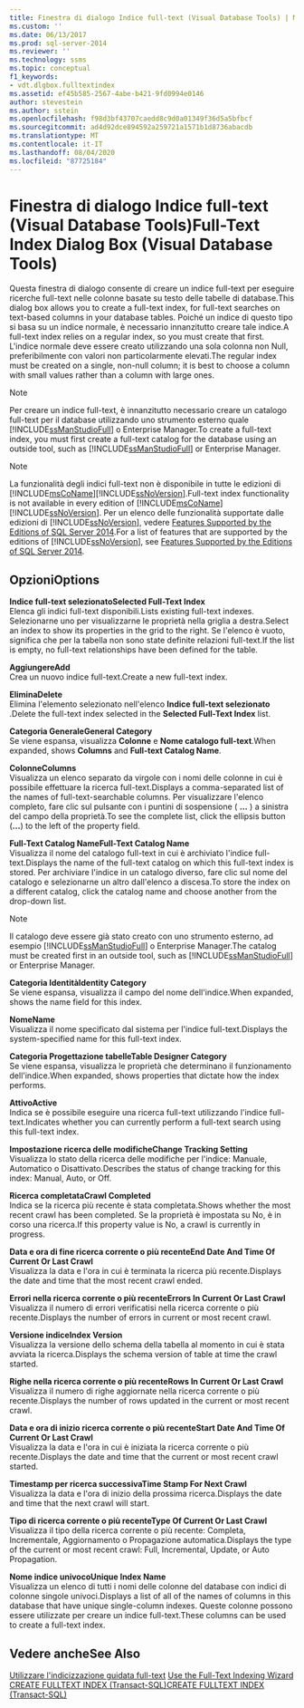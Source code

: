 ```yaml
---
title: Finestra di dialogo Indice full-text (Visual Database Tools) | Microsoft Docs
ms.custom: ''
ms.date: 06/13/2017
ms.prod: sql-server-2014
ms.reviewer: ''
ms.technology: ssms
ms.topic: conceptual
f1_keywords:
- vdt.dlgbox.fulltextindex
ms.assetid: ef45b585-2567-4abe-b421-9fd0994e0146
author: stevestein
ms.author: sstein
ms.openlocfilehash: f98d3bf43707caedd8c9d0a01349f36d5a5bfbcf
ms.sourcegitcommit: ad4d92dce894592a259721a1571b1d8736abacdb
ms.translationtype: MT
ms.contentlocale: it-IT
ms.lasthandoff: 08/04/2020
ms.locfileid: "87725184"
---
```

# <a name="full-text-index-dialog-box-visual-database-tools"></a><span data-ttu-id="7bc26-102">Finestra di dialogo Indice full-text (Visual Database Tools)</span><span class="sxs-lookup"><span data-stu-id="7bc26-102">Full-Text Index Dialog Box (Visual Database Tools)</span></span>
  <span data-ttu-id="7bc26-103">Questa finestra di dialogo consente di creare un indice full-text per eseguire ricerche full-text nelle colonne basate su testo delle tabelle di database.</span><span class="sxs-lookup"><span data-stu-id="7bc26-103">This dialog box allows you to create a full-text index, for full-text searches on text-based columns in your database tables.</span></span> <span data-ttu-id="7bc26-104">Poiché un indice di questo tipo si basa su un indice normale, è necessario innanzitutto creare tale indice.</span><span class="sxs-lookup"><span data-stu-id="7bc26-104">A full-text index relies on a regular index, so you must create that first.</span></span> <span data-ttu-id="7bc26-105">L'indice normale deve essere creato utilizzando una sola colonna non Null, preferibilmente con valori non particolarmente elevati.</span><span class="sxs-lookup"><span data-stu-id="7bc26-105">The regular index must be created on a single, non-null column; it is best to choose a column with small values rather than a column with large ones.</span></span>  
  
> [!NOTE]  
>  <span data-ttu-id="7bc26-106">Per creare un indice full-text, è innanzitutto necessario creare un catalogo full-text per il database utilizzando uno strumento esterno quale [!INCLUDE[ssManStudioFull](../../includes/ssmanstudiofull-md.md)] o Enterprise Manager.</span><span class="sxs-lookup"><span data-stu-id="7bc26-106">To create a full-text index, you must first create a full-text catalog for the database using an outside tool, such as [!INCLUDE[ssManStudioFull](../../includes/ssmanstudiofull-md.md)] or Enterprise Manager.</span></span>  
  
> [!NOTE]  
>  <span data-ttu-id="7bc26-107">La funzionalità degli indici full-text non è disponibile in tutte le edizioni di [!INCLUDE[msCoName](../../includes/msconame-md.md)][!INCLUDE[ssNoVersion](../../includes/ssnoversion-md.md)].</span><span class="sxs-lookup"><span data-stu-id="7bc26-107">Full-text index functionality is not available in every edition of [!INCLUDE[msCoName](../../includes/msconame-md.md)][!INCLUDE[ssNoVersion](../../includes/ssnoversion-md.md)].</span></span> <span data-ttu-id="7bc26-108">Per un elenco delle funzionalità supportate dalle edizioni di [!INCLUDE[ssNoVersion](../../includes/ssnoversion-md.md)], vedere [Features Supported by the Editions of SQL Server 2014](../../getting-started/features-supported-by-the-editions-of-sql-server-2014.md).</span><span class="sxs-lookup"><span data-stu-id="7bc26-108">For a list of features that are supported by the editions of [!INCLUDE[ssNoVersion](../../includes/ssnoversion-md.md)], see [Features Supported by the Editions of SQL Server 2014](../../getting-started/features-supported-by-the-editions-of-sql-server-2014.md).</span></span>  
  
## <a name="options"></a><span data-ttu-id="7bc26-109">Opzioni</span><span class="sxs-lookup"><span data-stu-id="7bc26-109">Options</span></span>  
 <span data-ttu-id="7bc26-110">**Indice full-text selezionato**</span><span class="sxs-lookup"><span data-stu-id="7bc26-110">**Selected Full-Text Index**</span></span>  
 <span data-ttu-id="7bc26-111">Elenca gli indici full-text disponibili.</span><span class="sxs-lookup"><span data-stu-id="7bc26-111">Lists existing full-text indexes.</span></span> <span data-ttu-id="7bc26-112">Selezionarne uno per visualizzarne le proprietà nella griglia a destra.</span><span class="sxs-lookup"><span data-stu-id="7bc26-112">Select an index to show its properties in the grid to the right.</span></span> <span data-ttu-id="7bc26-113">Se l'elenco è vuoto, significa che per la tabella non sono state definite relazioni full-text.</span><span class="sxs-lookup"><span data-stu-id="7bc26-113">If the list is empty, no full-text relationships have been defined for the table.</span></span>  
  
 <span data-ttu-id="7bc26-114">**Aggiungere**</span><span class="sxs-lookup"><span data-stu-id="7bc26-114">**Add**</span></span>  
 <span data-ttu-id="7bc26-115">Crea un nuovo indice full-text.</span><span class="sxs-lookup"><span data-stu-id="7bc26-115">Create a new full-text index.</span></span>  
  
 <span data-ttu-id="7bc26-116">**Elimina**</span><span class="sxs-lookup"><span data-stu-id="7bc26-116">**Delete**</span></span>  
 <span data-ttu-id="7bc26-117">Elimina l'elemento selezionato nell'elenco **Indice full-text selezionato** .</span><span class="sxs-lookup"><span data-stu-id="7bc26-117">Delete the full-text index selected in the **Selected Full-Text Index** list.</span></span>  
  
 <span data-ttu-id="7bc26-118">**Categoria Generale**</span><span class="sxs-lookup"><span data-stu-id="7bc26-118">**General Category**</span></span>  
 <span data-ttu-id="7bc26-119">Se viene espansa, visualizza **Colonne** e **Nome catalogo full-text**.</span><span class="sxs-lookup"><span data-stu-id="7bc26-119">When expanded, shows **Columns** and **Full-text Catalog Name**.</span></span>  
  
 <span data-ttu-id="7bc26-120">**Colonne**</span><span class="sxs-lookup"><span data-stu-id="7bc26-120">**Columns**</span></span>  
 <span data-ttu-id="7bc26-121">Visualizza un elenco separato da virgole con i nomi delle colonne in cui è possibile effettuare la ricerca full-text.</span><span class="sxs-lookup"><span data-stu-id="7bc26-121">Displays a comma-separated list of the names of full-text-searchable columns.</span></span> <span data-ttu-id="7bc26-122">Per visualizzare l'elenco completo, fare clic sul pulsante con i puntini di sospensione ( **...** ) a sinistra del campo della proprietà.</span><span class="sxs-lookup"><span data-stu-id="7bc26-122">To see the complete list, click the ellipsis button (**...**) to the left of the property field.</span></span>  
  
 <span data-ttu-id="7bc26-123">**Full-Text Catalog Name**</span><span class="sxs-lookup"><span data-stu-id="7bc26-123">**Full-Text Catalog Name**</span></span>  
 <span data-ttu-id="7bc26-124">Visualizza il nome del catalogo full-text in cui è archiviato l'indice full-text.</span><span class="sxs-lookup"><span data-stu-id="7bc26-124">Displays the name of the full-text catalog on which this full-text index is stored.</span></span> <span data-ttu-id="7bc26-125">Per archiviare l'indice in un catalogo diverso, fare clic sul nome del catalogo e selezionarne un altro dall'elenco a discesa.</span><span class="sxs-lookup"><span data-stu-id="7bc26-125">To store the index on a different catalog, click the catalog name and choose another from the drop-down list.</span></span>  
  
> [!NOTE]  
>  <span data-ttu-id="7bc26-126">Il catalogo deve essere già stato creato con uno strumento esterno, ad esempio [!INCLUDE[ssManStudioFull](../../includes/ssmanstudiofull-md.md)] o Enterprise Manager.</span><span class="sxs-lookup"><span data-stu-id="7bc26-126">The catalog must be created first in an outside tool, such as [!INCLUDE[ssManStudioFull](../../includes/ssmanstudiofull-md.md)] or Enterprise Manager.</span></span>  
  
 <span data-ttu-id="7bc26-127">**Categoria Identità**</span><span class="sxs-lookup"><span data-stu-id="7bc26-127">**Identity Category**</span></span>  
 <span data-ttu-id="7bc26-128">Se viene espansa, visualizza il campo del nome dell'indice.</span><span class="sxs-lookup"><span data-stu-id="7bc26-128">When expanded, shows the name field for this index.</span></span>  
  
 <span data-ttu-id="7bc26-129">**Nome**</span><span class="sxs-lookup"><span data-stu-id="7bc26-129">**Name**</span></span>  
 <span data-ttu-id="7bc26-130">Visualizza il nome specificato dal sistema per l'indice full-text.</span><span class="sxs-lookup"><span data-stu-id="7bc26-130">Displays the system-specified name for this full-text index.</span></span>  
  
 <span data-ttu-id="7bc26-131">**Categoria Progettazione tabelle**</span><span class="sxs-lookup"><span data-stu-id="7bc26-131">**Table Designer Category**</span></span>  
 <span data-ttu-id="7bc26-132">Se viene espansa, visualizza le proprietà che determinano il funzionamento dell'indice.</span><span class="sxs-lookup"><span data-stu-id="7bc26-132">When expanded, shows properties that dictate how the index performs.</span></span>  
  
 <span data-ttu-id="7bc26-133">**Attivo**</span><span class="sxs-lookup"><span data-stu-id="7bc26-133">**Active**</span></span>  
 <span data-ttu-id="7bc26-134">Indica se è possibile eseguire una ricerca full-text utilizzando l'indice full-text.</span><span class="sxs-lookup"><span data-stu-id="7bc26-134">Indicates whether you can currently perform a full-text search using this full-text index.</span></span>  
  
 <span data-ttu-id="7bc26-135">**Impostazione ricerca delle modifiche**</span><span class="sxs-lookup"><span data-stu-id="7bc26-135">**Change Tracking Setting**</span></span>  
 <span data-ttu-id="7bc26-136">Visualizza lo stato della ricerca delle modifiche per l'indice: Manuale, Automatico o Disattivato.</span><span class="sxs-lookup"><span data-stu-id="7bc26-136">Describes the status of change tracking for this index: Manual, Auto, or Off.</span></span>  
  
 <span data-ttu-id="7bc26-137">**Ricerca completata**</span><span class="sxs-lookup"><span data-stu-id="7bc26-137">**Crawl Completed**</span></span>  
 <span data-ttu-id="7bc26-138">Indica se la ricerca più recente è stata completata.</span><span class="sxs-lookup"><span data-stu-id="7bc26-138">Shows whether the most recent crawl has been completed.</span></span> <span data-ttu-id="7bc26-139">Se la proprietà è impostata su No, è in corso una ricerca.</span><span class="sxs-lookup"><span data-stu-id="7bc26-139">If this property value is No, a crawl is currently in progress.</span></span>  
  
 <span data-ttu-id="7bc26-140">**Data e ora di fine ricerca corrente o più recente**</span><span class="sxs-lookup"><span data-stu-id="7bc26-140">**End Date And Time Of Current Or Last Crawl**</span></span>  
 <span data-ttu-id="7bc26-141">Visualizza la data e l'ora in cui è terminata la ricerca più recente.</span><span class="sxs-lookup"><span data-stu-id="7bc26-141">Displays the date and time that the most recent crawl ended.</span></span>  
  
 <span data-ttu-id="7bc26-142">**Errori nella ricerca corrente o più recente**</span><span class="sxs-lookup"><span data-stu-id="7bc26-142">**Errors In Current Or Last Crawl**</span></span>  
 <span data-ttu-id="7bc26-143">Visualizza il numero di errori verificatisi nella ricerca corrente o più recente.</span><span class="sxs-lookup"><span data-stu-id="7bc26-143">Displays the number of errors in current or most recent crawl.</span></span>  
  
 <span data-ttu-id="7bc26-144">**Versione indice**</span><span class="sxs-lookup"><span data-stu-id="7bc26-144">**Index Version**</span></span>  
 <span data-ttu-id="7bc26-145">Visualizza la versione dello schema della tabella al momento in cui è stata avviata la ricerca.</span><span class="sxs-lookup"><span data-stu-id="7bc26-145">Displays the schema version of table at time the crawl started.</span></span>  
  
 <span data-ttu-id="7bc26-146">**Righe nella ricerca corrente o più recente**</span><span class="sxs-lookup"><span data-stu-id="7bc26-146">**Rows In Current Or Last Crawl**</span></span>  
 <span data-ttu-id="7bc26-147">Visualizza il numero di righe aggiornate nella ricerca corrente o più recente.</span><span class="sxs-lookup"><span data-stu-id="7bc26-147">Displays the number of rows updated in the current or most recent crawl.</span></span>  
  
 <span data-ttu-id="7bc26-148">**Data e ora di inizio ricerca corrente o più recente**</span><span class="sxs-lookup"><span data-stu-id="7bc26-148">**Start Date And Time Of Current Or Last Crawl**</span></span>  
 <span data-ttu-id="7bc26-149">Visualizza la data e l'ora in cui è iniziata la ricerca corrente o più recente.</span><span class="sxs-lookup"><span data-stu-id="7bc26-149">Displays the date and time that the current or most recent crawl started.</span></span>  
  
 <span data-ttu-id="7bc26-150">**Timestamp per ricerca successiva**</span><span class="sxs-lookup"><span data-stu-id="7bc26-150">**Time Stamp For Next Crawl**</span></span>  
 <span data-ttu-id="7bc26-151">Visualizza la data e l'ora di inizio della prossima ricerca.</span><span class="sxs-lookup"><span data-stu-id="7bc26-151">Displays the date and time that the next crawl will start.</span></span>  
  
 <span data-ttu-id="7bc26-152">**Tipo di ricerca corrente o più recente**</span><span class="sxs-lookup"><span data-stu-id="7bc26-152">**Type Of Current Or Last Crawl**</span></span>  
 <span data-ttu-id="7bc26-153">Visualizza il tipo della ricerca corrente o più recente: Completa, Incrementale, Aggiornamento o Propagazione automatica.</span><span class="sxs-lookup"><span data-stu-id="7bc26-153">Displays the type of the current or most recent crawl: Full, Incremental, Update, or Auto Propagation.</span></span>  
  
 <span data-ttu-id="7bc26-154">**Nome indice univoco**</span><span class="sxs-lookup"><span data-stu-id="7bc26-154">**Unique Index Name**</span></span>  
 <span data-ttu-id="7bc26-155">Visualizza un elenco di tutti i nomi delle colonne del database con indici di colonne singole univoci.</span><span class="sxs-lookup"><span data-stu-id="7bc26-155">Displays a list of all of the names of columns in this database that have unique single-column indexes.</span></span> <span data-ttu-id="7bc26-156">Queste colonne possono essere utilizzate per creare un indice full-text.</span><span class="sxs-lookup"><span data-stu-id="7bc26-156">These columns can be used to create a full-text index.</span></span>  
  
## <a name="see-also"></a><span data-ttu-id="7bc26-157">Vedere anche</span><span class="sxs-lookup"><span data-stu-id="7bc26-157">See Also</span></span>  
 <span data-ttu-id="7bc26-158">[Utilizzare l'indicizzazione guidata full-text](../../relational-databases/search/use-the-full-text-indexing-wizard.md) </span><span class="sxs-lookup"><span data-stu-id="7bc26-158">[Use the Full-Text Indexing Wizard](../../relational-databases/search/use-the-full-text-indexing-wizard.md) </span></span>  
 [<span data-ttu-id="7bc26-159">CREATE FULLTEXT INDEX &#40;Transact-SQL&#41;</span><span class="sxs-lookup"><span data-stu-id="7bc26-159">CREATE FULLTEXT INDEX &#40;Transact-SQL&#41;</span></span>](/sql/t-sql/statements/create-fulltext-index-transact-sql)  
  
  
